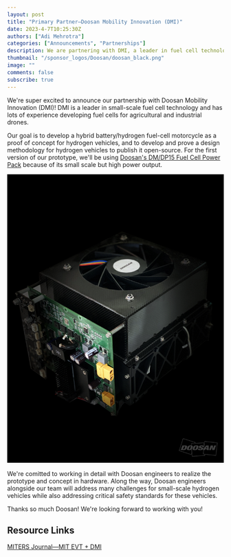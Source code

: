 ```yaml
---
layout: post
title: "Primary Partner—Doosan Mobility Innovation (DMI)"
date: 2023-4-7T10:25:30Z
authors: ["Adi Mehrotra"]
categories: ["Announcements", "Partnerships"]
description: We are partnering with DMI, a leader in fuel cell technology for drones and small vehicles.  
thumbnail: "/sponsor_logos/Doosan/doosan_black.png"
image: ""
comments: false
subscribe: true
---
```


We're super excited to announce our partnership with Doosan Mobility Innovation (DMI)! DMI is a leader in small-scale fuel cell technology and has lots of experience developing fuel cells for agricultural and industrial drones. 

Our goal is to develop a hybrid battery/hydrogen fuel-cell motorcycle as a proof of concept for hydrogen vehicles, and to develop and prove a design methodology for hydrogen vehicles to publish it open-source. For the first version of our prototype, we'll be using [Doosan's DM/DP15 Fuel Cell Power Pack](https://www.doosanmobility.com/en/products/powerpack-dm15/) because of its small scale but high power output. 

![](/assets/images/gen/blog/doosan_1.png)

We're comitted to working in detail with Doosan engineers to realize the prototype and concept in hardware. Along the way, Doosan engineers alongside our team will address many challenges for small-scale hydrogen vehicles while also addressing critical safety standards for these vehicles.

Thanks so much Doosan! We're looking forward to working with you!

## Resource Links

[MITERS Journal—MIT EVT + DMI](http://miters.mit.edu/large_media/MITERS_Journal_Fall_2022.pdf)
